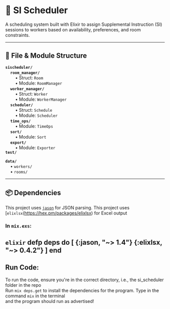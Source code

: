 # 📅 SI Scheduler

A scheduling system built with Elixir to assign Supplemental Instruction (SI) sessions to workers based on availability, preferences, and room constraints.

---

## 📁 File & Module Structure

**`sischeduler/`** <br>
&nbsp;&nbsp;&nbsp;&nbsp;**`room_manager/`** <br>
&nbsp;&nbsp;&nbsp;&nbsp;&nbsp;&nbsp;&nbsp;&nbsp;• Struct: `Room` <br>
&nbsp;&nbsp;&nbsp;&nbsp;&nbsp;&nbsp;&nbsp;&nbsp;• Module: `RoomManager` <br>
&nbsp;&nbsp;&nbsp;&nbsp;**`worker_manager/`** <br>
&nbsp;&nbsp;&nbsp;&nbsp;&nbsp;&nbsp;&nbsp;&nbsp;• Struct: `Worker` <br>
&nbsp;&nbsp;&nbsp;&nbsp;&nbsp;&nbsp;&nbsp;&nbsp;• Module: `WorkerManager` <br>
&nbsp;&nbsp;&nbsp;&nbsp;**`scheduler/`** <br>
&nbsp;&nbsp;&nbsp;&nbsp;&nbsp;&nbsp;&nbsp;&nbsp;• Struct: `Schedule` <br>
&nbsp;&nbsp;&nbsp;&nbsp;&nbsp;&nbsp;&nbsp;&nbsp;• Module: `Scheduler` <br>
&nbsp;&nbsp;&nbsp;&nbsp;**`time_ops/`** <br>
&nbsp;&nbsp;&nbsp;&nbsp;&nbsp;&nbsp;&nbsp;&nbsp;• Module: `TimeOps` <br>
&nbsp;&nbsp;&nbsp;&nbsp;**`sort/`** <br>
&nbsp;&nbsp;&nbsp;&nbsp;&nbsp;&nbsp;&nbsp;&nbsp;• Module: `Sort` <br>
&nbsp;&nbsp;&nbsp;&nbsp;**`export/`** <br>
&nbsp;&nbsp;&nbsp;&nbsp;&nbsp;&nbsp;&nbsp;&nbsp;• Module: `Exporter` <br>
**`test/`** <br>

**`data/`** <br>
&nbsp;&nbsp;&nbsp;&nbsp;• `workers/` <br>
&nbsp;&nbsp;&nbsp;&nbsp;• `rooms/` <br>

---

## 📦 Dependencies

This project uses [`jason`](https://hex.pm/packages/jason) for JSON parsing.
This project uses [`elixlsx`(https://hex.pm/packages/elixlsx) for Excel output

### In `mix.exs`:

```elixir```
defp deps do
  [
    {:jason, "~> 1.4"}
    {:elixlsx, "~> 0.4.2"}
  ]
end
---

## Run Code:
To run the code, ensure you're in the correct directory, i.e., the si_scheduler folder in the repo <br>
Run `mix deps.get` to install the dependencies for the program. Type in the command `mix` in the terminal <br>
and the program should run as advertised!


